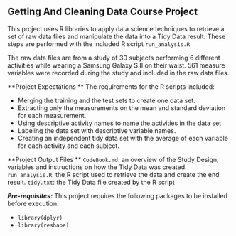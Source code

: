 ## **Getting And Cleaning Data Course Project**

This project uses R libraries to apply data science techniques to retrieve a set of raw data files
and manipulate the data into a Tidy Data result. These steps are performed with the included R script `run_analysis.R`

The raw data files are from a study of 30 subjects performing 6 different activities while wearing a Samsung Galaxy S II on their waist. 561 measure variables were recorded during the study and included in the raw data files.  

**Project Expectations **
The requirements for the R scripts included:
- Merging the training and the test sets to create one data set.
- Extracting only the measurements on the mean and standard deviation for each measurement.
- Using descriptive activity names to name the activities in the data set
- Labeling the data set with descriptive variable names.
- Creating an independent tidy data set with the average of each variable for each activity and each subject.

**Project Output Files **
`CodeBook.md`: an overview of the Study Design, variables and instructions on how the Tidy Data was created.
`run_analysis.R`: the R script used to retrieve the data and create the end result.
`tidy.txt`: the Tidy Data file created by the R script

***Pre-requisites:***
This project requires the following packages to be installed before execution:

 - `library(dplyr)` 
 - `library(reshape)`


